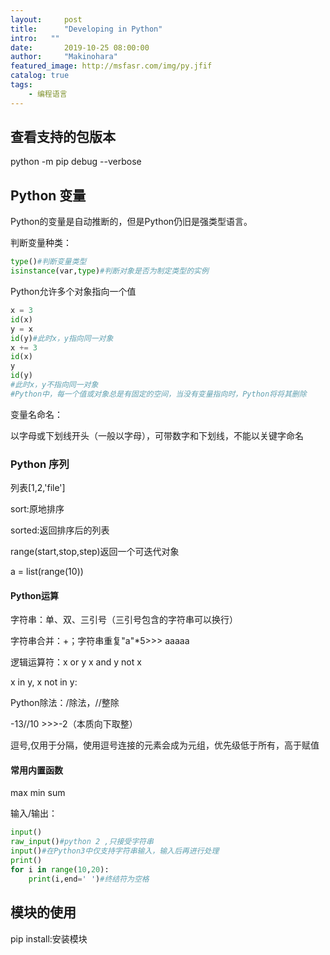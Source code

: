 ```yaml
---
layout:     post
title:      "Developing in Python"
intro:   ""
date:       2019-10-25 08:00:00
author:     "Makinohara"
featured_image: http://msfasr.com/img/py.jfif
catalog: true
tags:
    - 编程语言
---
```










## 查看支持的包版本

python -m pip debug --verbose

## Python 变量

Python的变量是自动推断的，但是Python仍旧是强类型语言。

判断变量种类：

```python
type()#判断变量类型
isinstance(var,type)#判断对象是否为制定类型的实例
```

Python允许多个对象指向一个值

```python
x = 3
id(x)
y = x
id(y)#此时x，y指向同一对象
x += 3
id(x)
y
id(y)
#此时x，y不指向同一对象
#Python中，每一个值或对象总是有固定的空间，当没有变量指向时，Python将将其删除
```

变量名命名：

以字母或下划线开头（一般以字母），可带数字和下划线，不能以关键字命名



### Python 序列

列表[1,2,'file']

sort:原地排序

sorted:返回排序后的列表

range(start,stop,step)返回一个可迭代对象

a = list(range(10))

#### Python运算

字符串：单、双、三引号（三引号包含的字符串可以换行）

字符串合并：+；字符串重复"a"*5>>> aaaaa

逻辑运算符：x or y x and y  not x 

x in y, x not in y:

Python除法：/除法，//整除

-13//10 >>>-2（本质向下取整）

逗号,仅用于分隔，使用逗号连接的元素会成为元组，优先级低于所有，高于赋值

#### 常用内置函数

max min sum

输入/输出：

```python
input()
raw_input()#python 2 ,只接受字符串
input()#在Python3中仅支持字符串输入，输入后再进行处理
print()
for i in range(10,20):
    print(i,end=' ')#终结符为空格
```

## 模块的使用

pip install:安装模块